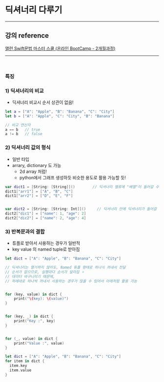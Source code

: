 # 딕셔너리 다루기

---

## 강의 reference

[앨런 Swift문법 마스터 스쿨 (온라인 BootCamp - 2개월과정)](https://www.inflearn.com/course/스위프트-문법-마스터-스쿨/dashboard)

---

<br>

### 특징

### 1) 딕셔너리의 비교

- 딕셔너리 비교시 순서 상관이 없음!

```swift
let a = ["A": "Apple", "B": "Banana", "C": "City"]
let b = ["A": "Apple", "C": "City", "B": "Banana"]

// 비교 연산자
a == b   // true
a != b   // false
```

### 2) 딕셔너리 값의 형식

- 일반 타입
- arrary, dictionary 도 가능
  - 2d array 처럼!
  - python에서 그래프 생성하듯 비슷한 용도로 활용 가능할 듯!

```swift
var dict1 = [String: [String]]()        // 딕셔너리 밸류에 "배열"이 들어갈 수도 있다.
dict1["arr1"] = ["A", "B", "C"]
dict1["arr2"] = ["D", "E", "F"]


var dict2 = [String: [String: Int]]()     // 딕셔너리 안에 딕셔너리가 들어갈 수 있다.
dict2["dic1"] = ["name": 1, "age": 2]
dict2["dic2"] = ["name": 2, "age": 4]
```

### 3) 반복문과의 결합

- 튜플로 받아서 사용하는 경우가 일반적
- key value 의 named tuple로 받아짐

```swift
let dict = ["A": "Apple", "B": "Banana", "C": "City"]

// 딕셔너리는 열거하지 않아도, Named 튜플 형태로 하나식 꺼내서 전달
// 순서가 없으므로, 실행마다 순서가 달라짐 ⭐️
// 데이터 바구니이기 때문에,
// 차례대로 하나씩 꺼내서 사용하는 경우가 많을 수 있어서 아래처럼 활용 가능


for (key, value) in dict {
    print("\(key): \(value)")
}


for (key, _) in dict {
    print("Key :", key)
}


for (_, value) in dict {
    print("Value :", value)
}

```

```swift
let dict = ["A": "Apple", "B": "Banana", "C": "City"]
for item in dict {
  item.key
  item.value
}
```
